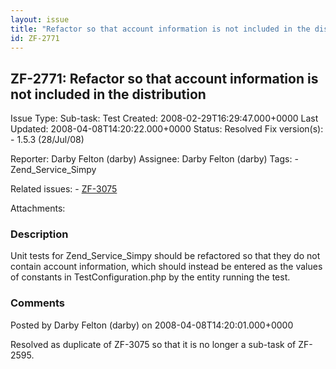 ```yaml
---
layout: issue
title: "Refactor so that account information is not included in the distribution"
id: ZF-2771
---
```


ZF-2771: Refactor so that account information is not included in the distribution
---------------------------------------------------------------------------------

 Issue Type: Sub-task: Test Created: 2008-02-29T16:29:47.000+0000 Last Updated: 2008-04-08T14:20:22.000+0000 Status: Resolved Fix version(s): - 1.5.3 (28/Jul/08)
 
 Reporter:  Darby Felton (darby)  Assignee:  Darby Felton (darby)  Tags: - Zend\_Service\_Simpy
 
 Related issues: - [ZF-3075](/issues/browse/ZF-3075)
 
 Attachments: 
### Description

Unit tests for Zend\_Service\_Simpy should be refactored so that they do not contain account information, which should instead be entered as the values of constants in TestConfiguration.php by the entity running the test.

 

 

### Comments

Posted by Darby Felton (darby) on 2008-04-08T14:20:01.000+0000

Resolved as duplicate of ZF-3075 so that it is no longer a sub-task of ZF-2595.

 

 